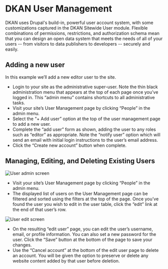 # DKAN User Management

DKAN uses Drupal's build-in, powerful user account system, with some customizations captured in the DKAN Sitewide User module. Flexible combinations of permissions, restrictions, and authorization schema mean that you can design an open data system that meets the needs of all of your users -- from visitors to data publishers to developers -- securely and easily.

## Adding a new user

In this example we’ll add a new editor user to the site.

* Login to your site as the administrative super-user. Note the thin black administration menu that appears at the top of each page once you’ve logged in. This “admin menu” contains shortcuts to all administrative tasks.
* Visit your site’s User Management page by clicking “People” in the admin menu.</li>
* Select the “+ Add user” option at the top of the user management page to add a new user.</li>
* Complete the “add user” form as shown, adding the user to any roles such as “editor” as appropriate. Note the “notify user” option which will send an email with initial login instructions to the user’s email address.
* Click the “Create new account” button when complete.

## Managing, Editing, and Deleting Existing Users

![User admin screen](https://docs.getdkan.com/sites/default/files/user_01.png)

* Visit your site’s User Management page by clicking “People” in the admin menu.
* The displayed list of users on the User Management page can be filtered and sorted using the filters at the top of the page. Once you’ve found the user you wish to edit in the user table, click the “edit” link at the end of that user’s row.

![User edit screen](https://docs.getdkan.com/sites/default/files/user_02.png)

* On the resulting “edit user” page, you can edit the user’s username, email, or profile information. You can also set a new password for the user. Click the “Save” button at the bottom of the page to save your changes.
* Use the “Cancel account” at the bottom of the edit user page to delete an account. You will be given the option to preserve or delete any website content added by that user before deletion.
